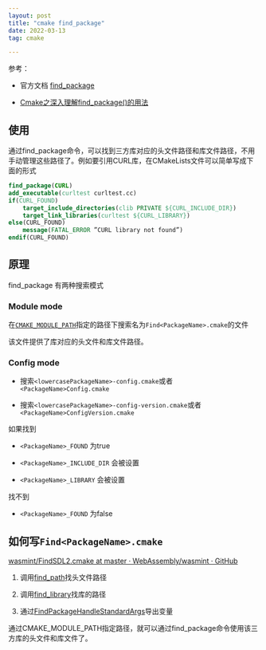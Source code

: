 ```yaml
---
layout: post
title: "cmake find_package"
date: 2022-03-13
tag: cmake

---
```


参考：

- 官方文档  [find_package](https://cmake.org/cmake/help/latest/command/find_package.html#id3)

- [Cmake之深入理解find_package()的用法](https://zhuanlan.zhihu.com/p/97369704)

## 使用

通过find_package命令，可以找到三方库对应的头文件路径和库文件路径，不用手动管理这些路径了。例如要引用CURL库，在CMakeLists文件可以简单写成下面的形式

```cmake
find_package(CURL)
add_executable(curltest curltest.cc)
if(CURL_FOUND)
    target_include_directories(clib PRIVATE ${CURL_INCLUDE_DIR})
    target_link_libraries(curltest ${CURL_LIBRARY})
else(CURL_FOUND)
    message(FATAL_ERROR ”CURL library not found”)
endif(CURL_FOUND)
```

## 原理

find_package 有两种搜索模式

### Module mode

在[`CMAKE_MODULE_PATH`](https://cmake.org/cmake/help/latest/variable/CMAKE_MODULE_PATH.html#variable:CMAKE_MODULE_PATH "CMAKE_MODULE_PATH")指定的路径下搜索名为`Find<PackageName>.cmake`的文件

该文件提供了库对应的头文件和库文件路径。

### Config mode

- 搜索`<lowercasePackageName>-config.cmake`或者`<PackageName>Config.cmake`

- 搜索`<lowercasePackageName>-config-version.cmake`或者`<PackageName>ConfigVersion.cmake`

如果找到

- `<PackageName>_FOUND` 为true

- `<PackageName>_INCLUDE_DIR` 会被设置

- `<PackageName>_LIBRARY` 会被设置

找不到

- `<PackageName>_FOUND` 为false

## 如何写`Find<PackageName>.cmake`

[wasmint/FindSDL2.cmake at master · WebAssembly/wasmint · GitHub](https://github.com/WebAssembly/wasmint/blob/master/cmake/FindSDL2.cmake)

1. 调用[find_path](https://cmake.org/cmake/help/latest/command/find_path.html)找头文件路径

2. 调用[find_library](https://cmake.org/cmake/help/latest/command/find_library.html)找库的路径

3. 通过[FindPackageHandleStandardArgs](https://cmake.org/cmake/help/latest/module/FindPackageHandleStandardArgs.html)导出变量

通过CMAKE_MODULE_PATH指定路径，就可以通过find_package命令使用该三方库的头文件和库文件了。

